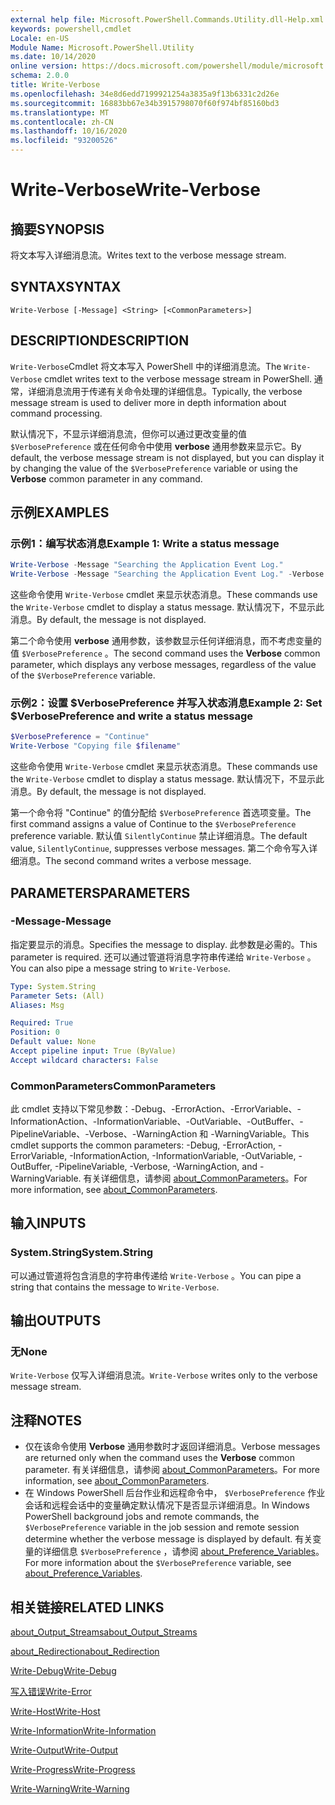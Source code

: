 ```yaml
---
external help file: Microsoft.PowerShell.Commands.Utility.dll-Help.xml
keywords: powershell,cmdlet
Locale: en-US
Module Name: Microsoft.PowerShell.Utility
ms.date: 10/14/2020
online version: https://docs.microsoft.com/powershell/module/microsoft.powershell.utility/write-verbose?view=powershell-7&WT.mc_id=ps-gethelp
schema: 2.0.0
title: Write-Verbose
ms.openlocfilehash: 34e8d6edd7199921254a3835a9f13b6331c2d26e
ms.sourcegitcommit: 16883bb67e34b3915798070f60f974bf85160bd3
ms.translationtype: MT
ms.contentlocale: zh-CN
ms.lasthandoff: 10/16/2020
ms.locfileid: "93200526"
---
```

# <span data-ttu-id="d97c2-103">Write-Verbose</span><span class="sxs-lookup"><span data-stu-id="d97c2-103">Write-Verbose</span></span>

## <span data-ttu-id="d97c2-104">摘要</span><span class="sxs-lookup"><span data-stu-id="d97c2-104">SYNOPSIS</span></span>
<span data-ttu-id="d97c2-105">将文本写入详细消息流。</span><span class="sxs-lookup"><span data-stu-id="d97c2-105">Writes text to the verbose message stream.</span></span>

## <span data-ttu-id="d97c2-106">SYNTAX</span><span class="sxs-lookup"><span data-stu-id="d97c2-106">SYNTAX</span></span>

```
Write-Verbose [-Message] <String> [<CommonParameters>]
```

## <span data-ttu-id="d97c2-107">DESCRIPTION</span><span class="sxs-lookup"><span data-stu-id="d97c2-107">DESCRIPTION</span></span>

<span data-ttu-id="d97c2-108">`Write-Verbose`Cmdlet 将文本写入 PowerShell 中的详细消息流。</span><span class="sxs-lookup"><span data-stu-id="d97c2-108">The `Write-Verbose` cmdlet writes text to the verbose message stream in PowerShell.</span></span> <span data-ttu-id="d97c2-109">通常，详细消息流用于传递有关命令处理的详细信息。</span><span class="sxs-lookup"><span data-stu-id="d97c2-109">Typically, the verbose message stream is used to deliver more in depth information about command processing.</span></span>

<span data-ttu-id="d97c2-110">默认情况下，不显示详细消息流，但你可以通过更改变量的值 `$VerbosePreference` 或在任何命令中使用 **verbose** 通用参数来显示它。</span><span class="sxs-lookup"><span data-stu-id="d97c2-110">By default, the verbose message stream is not displayed, but you can display it by changing the value of the `$VerbosePreference` variable or using the **Verbose** common parameter in any command.</span></span>

## <span data-ttu-id="d97c2-111">示例</span><span class="sxs-lookup"><span data-stu-id="d97c2-111">EXAMPLES</span></span>

### <span data-ttu-id="d97c2-112">示例1：编写状态消息</span><span class="sxs-lookup"><span data-stu-id="d97c2-112">Example 1: Write a status message</span></span>

```powershell
Write-Verbose -Message "Searching the Application Event Log."
Write-Verbose -Message "Searching the Application Event Log." -Verbose
```

<span data-ttu-id="d97c2-113">这些命令使用 `Write-Verbose` cmdlet 来显示状态消息。</span><span class="sxs-lookup"><span data-stu-id="d97c2-113">These commands use the `Write-Verbose` cmdlet to display a status message.</span></span> <span data-ttu-id="d97c2-114">默认情况下，不显示此消息。</span><span class="sxs-lookup"><span data-stu-id="d97c2-114">By default, the message is not displayed.</span></span>

<span data-ttu-id="d97c2-115">第二个命令使用 **verbose** 通用参数，该参数显示任何详细消息，而不考虑变量的值 `$VerbosePreference` 。</span><span class="sxs-lookup"><span data-stu-id="d97c2-115">The second command uses the **Verbose** common parameter, which displays any verbose messages, regardless of the value of the `$VerbosePreference` variable.</span></span>

### <span data-ttu-id="d97c2-116">示例2：设置 $VerbosePreference 并写入状态消息</span><span class="sxs-lookup"><span data-stu-id="d97c2-116">Example 2: Set $VerbosePreference and write a status message</span></span>

```powershell
$VerbosePreference = "Continue"
Write-Verbose "Copying file $filename"
```

<span data-ttu-id="d97c2-117">这些命令使用 `Write-Verbose` cmdlet 来显示状态消息。</span><span class="sxs-lookup"><span data-stu-id="d97c2-117">These commands use the `Write-Verbose` cmdlet to display a status message.</span></span> <span data-ttu-id="d97c2-118">默认情况下，不显示此消息。</span><span class="sxs-lookup"><span data-stu-id="d97c2-118">By default, the message is not displayed.</span></span>

<span data-ttu-id="d97c2-119">第一个命令将 "Continue" 的值分配给 `$VerbosePreference` 首选项变量。</span><span class="sxs-lookup"><span data-stu-id="d97c2-119">The first command assigns a value of Continue to the `$VerbosePreference` preference variable.</span></span> <span data-ttu-id="d97c2-120">默认值 `SilentlyContinue` 禁止详细消息。</span><span class="sxs-lookup"><span data-stu-id="d97c2-120">The default value, `SilentlyContinue`, suppresses verbose messages.</span></span> <span data-ttu-id="d97c2-121">第二个命令写入详细消息。</span><span class="sxs-lookup"><span data-stu-id="d97c2-121">The second command writes a verbose message.</span></span>

## <span data-ttu-id="d97c2-122">PARAMETERS</span><span class="sxs-lookup"><span data-stu-id="d97c2-122">PARAMETERS</span></span>

### <span data-ttu-id="d97c2-123">-Message</span><span class="sxs-lookup"><span data-stu-id="d97c2-123">-Message</span></span>

<span data-ttu-id="d97c2-124">指定要显示的消息。</span><span class="sxs-lookup"><span data-stu-id="d97c2-124">Specifies the message to display.</span></span> <span data-ttu-id="d97c2-125">此参数是必需的。</span><span class="sxs-lookup"><span data-stu-id="d97c2-125">This parameter is required.</span></span> <span data-ttu-id="d97c2-126">还可以通过管道将消息字符串传递给 `Write-Verbose` 。</span><span class="sxs-lookup"><span data-stu-id="d97c2-126">You can also pipe a message string to `Write-Verbose`.</span></span>

```yaml
Type: System.String
Parameter Sets: (All)
Aliases: Msg

Required: True
Position: 0
Default value: None
Accept pipeline input: True (ByValue)
Accept wildcard characters: False
```

### <span data-ttu-id="d97c2-127">CommonParameters</span><span class="sxs-lookup"><span data-stu-id="d97c2-127">CommonParameters</span></span>

<span data-ttu-id="d97c2-128">此 cmdlet 支持以下常见参数：-Debug、-ErrorAction、-ErrorVariable、-InformationAction、-InformationVariable、-OutVariable、-OutBuffer、-PipelineVariable、-Verbose、-WarningAction 和 -WarningVariable。</span><span class="sxs-lookup"><span data-stu-id="d97c2-128">This cmdlet supports the common parameters: -Debug, -ErrorAction, -ErrorVariable, -InformationAction, -InformationVariable, -OutVariable, -OutBuffer, -PipelineVariable, -Verbose, -WarningAction, and -WarningVariable.</span></span> <span data-ttu-id="d97c2-129">有关详细信息，请参阅 [about_CommonParameters](../Microsoft.PowerShell.Core/About/about_CommonParameters.md)。</span><span class="sxs-lookup"><span data-stu-id="d97c2-129">For more information, see [about_CommonParameters](../Microsoft.PowerShell.Core/About/about_CommonParameters.md).</span></span>

## <span data-ttu-id="d97c2-130">输入</span><span class="sxs-lookup"><span data-stu-id="d97c2-130">INPUTS</span></span>

### <span data-ttu-id="d97c2-131">System.String</span><span class="sxs-lookup"><span data-stu-id="d97c2-131">System.String</span></span>

<span data-ttu-id="d97c2-132">可以通过管道将包含消息的字符串传递给 `Write-Verbose` 。</span><span class="sxs-lookup"><span data-stu-id="d97c2-132">You can pipe a string that contains the message to `Write-Verbose`.</span></span>

## <span data-ttu-id="d97c2-133">输出</span><span class="sxs-lookup"><span data-stu-id="d97c2-133">OUTPUTS</span></span>

### <span data-ttu-id="d97c2-134">无</span><span class="sxs-lookup"><span data-stu-id="d97c2-134">None</span></span>

<span data-ttu-id="d97c2-135">`Write-Verbose` 仅写入详细消息流。</span><span class="sxs-lookup"><span data-stu-id="d97c2-135">`Write-Verbose` writes only to the verbose message stream.</span></span>

## <span data-ttu-id="d97c2-136">注释</span><span class="sxs-lookup"><span data-stu-id="d97c2-136">NOTES</span></span>

- <span data-ttu-id="d97c2-137">仅在该命令使用 **Verbose** 通用参数时才返回详细消息。</span><span class="sxs-lookup"><span data-stu-id="d97c2-137">Verbose messages are returned only when the command uses the **Verbose** common parameter.</span></span> <span data-ttu-id="d97c2-138">有关详细信息，请参阅 [about_CommonParameters](https://go.microsoft.com/fwlink/?LinkID=113216)。</span><span class="sxs-lookup"><span data-stu-id="d97c2-138">For more information, see [about_CommonParameters](https://go.microsoft.com/fwlink/?LinkID=113216).</span></span>
- <span data-ttu-id="d97c2-139">在 Windows PowerShell 后台作业和远程命令中， `$VerbosePreference` 作业会话和远程会话中的变量确定默认情况下是否显示详细消息。</span><span class="sxs-lookup"><span data-stu-id="d97c2-139">In Windows PowerShell background jobs and remote commands, the `$VerbosePreference` variable in the job session and remote session determine whether the verbose message is displayed by default.</span></span>
  <span data-ttu-id="d97c2-140">有关变量的详细信息 `$VerbosePreference` ，请参阅 [about_Preference_Variables](../Microsoft.PowerShell.Core/About/about_Preference_Variables.md)。</span><span class="sxs-lookup"><span data-stu-id="d97c2-140">For more information about the `$VerbosePreference` variable, see [about_Preference_Variables](../Microsoft.PowerShell.Core/About/about_Preference_Variables.md).</span></span>

## <span data-ttu-id="d97c2-141">相关链接</span><span class="sxs-lookup"><span data-stu-id="d97c2-141">RELATED LINKS</span></span>

[<span data-ttu-id="d97c2-142">about_Output_Streams</span><span class="sxs-lookup"><span data-stu-id="d97c2-142">about_Output_Streams</span></span>](../Microsoft.PowerShell.Core/About/about_Output_Streams.md)

[<span data-ttu-id="d97c2-143">about_Redirection</span><span class="sxs-lookup"><span data-stu-id="d97c2-143">about_Redirection</span></span>](../Microsoft.PowerShell.Core/About/about_Redirection.md)

[<span data-ttu-id="d97c2-144">Write-Debug</span><span class="sxs-lookup"><span data-stu-id="d97c2-144">Write-Debug</span></span>](Write-Debug.md)

[<span data-ttu-id="d97c2-145">写入错误</span><span class="sxs-lookup"><span data-stu-id="d97c2-145">Write-Error</span></span>](Write-Error.md)

[<span data-ttu-id="d97c2-146">Write-Host</span><span class="sxs-lookup"><span data-stu-id="d97c2-146">Write-Host</span></span>](Write-Host.md)

[<span data-ttu-id="d97c2-147">Write-Information</span><span class="sxs-lookup"><span data-stu-id="d97c2-147">Write-Information</span></span>](Write-Information.md)

[<span data-ttu-id="d97c2-148">Write-Output</span><span class="sxs-lookup"><span data-stu-id="d97c2-148">Write-Output</span></span>](Write-Output.md)

[<span data-ttu-id="d97c2-149">Write-Progress</span><span class="sxs-lookup"><span data-stu-id="d97c2-149">Write-Progress</span></span>](Write-Progress.md)

[<span data-ttu-id="d97c2-150">Write-Warning</span><span class="sxs-lookup"><span data-stu-id="d97c2-150">Write-Warning</span></span>](Write-Warning.md)
